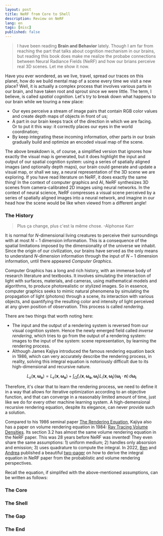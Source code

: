 ```yaml
---
layout: post
title: NeRF from Core to Shell
description: Review on NeRF
lang: en
tags: [misc]
published: false
---
```




> I have been reading **Brain and Behavior** lately. Though I am far from reaching the part that talks about cognition mechanism in our brains, but reading this book does make me realize the probabe connections between Neural Radiance Fields (NeRF) and how our brians perceive real 3D scenes. Let me show it now.

Have you ever wondered, as we live, travel, spread our traces on this planet, how do we build mental map of a scene every time we visit a new place? Well, it is actually a complex process that involves various parts in our brain, and have taken root and sprout since we were little. The term, I believe, is called _spatial cognition_. Let's try to break down what happens to our brain while we touring a new place:
 - Our eyes perceive a stream of image pairs that contain RGB color values and create depth maps of objects in front of us;
 - A part in our brain keeps track of the direction in which we are facing. Or to put it this way: it correctly places our eyes in the world coordination;
 - By keep integrating these incoming information, other parts in our brain gradually build and optimize an encoded visual map of the scene.

The above breakdown is, of course, a simplified version that ignores how exactly the visual map is generated, but it does highlight the input and output of our spatial cognition system: using a series of spatially aligned images (and optionally depth maps), our brain could generate and update a visual map, or shall we say, a neural representation of the 3D scene we are exploring. If you have read literature on NeRF, it does exactly the same thing! In the context of computer graphics and AI, NeRF synthesizes 3D scenes from camera-calibrated 2D images using neural networks. In the context of neural science, NeRF compresses a visual scene perceived by a series of spatially aligned images into a neural network, and imagine in our head how the scene would be like when viewed from a different angle!

### The History

> Plus ça change, plus c'est la même chose. -Alphonse Karr

It is normal for $N$-dimensional living creatures to perceive their surroundings with at most $N-1$ dimension information. This is a consequence of the spatial limitations imposed by the dimensionality of the universe we inhabit. Since the origin of our civilization, our brains have served as the only means to understand $N$-dimension information through the input of $N-1$ dimension information, until there appeared _Computer Graphics_.

Computer Graphics has a long and rich history, with an immense body of research literature and textbooks. It involves simulating the interaction of light with surfaces, materials, and cameras, using mathematical models and algorithms, to produce photorealistic or stylized images. So in essence, computer graphics seeks to mimic natural phenomena by simulating the propagation of light (photons) through a scene, its interaction with various objects, and quantifying the resulting color and intensity of light perceived at any given position of observation. This process is called _rendering_.

There are two things that worth noting here:

 - The input and the output of a rendering system is reversed from our visual cognition system. Hence the newly emerged field called _inverse rendering_, which tries to go from the output of a rendering system: images to the input of the system: scene representation, by learning the rendering process.
 - Although James Kajiya introduced the famous rendering equation back in 1986, which can very accurately describe the rendering process, in reality, solving this integral equation is notoriously difficult due to its high-dimensional and recursive nature.

 $$
 L_o(\mathbf{x}, \mathbf{\omega_o}) = L_e(\mathbf{x}, \mathbf{\omega_o}) + \int_{\Omega} f_r(\mathbf{x}, \mathbf{\omega_o}, \mathbf{\omega_i}) L_i(\mathbf{x}, \mathbf{\omega_i}) (\mathbf{\omega_i} \cdot \mathbf{n}) \, d\mathbf{\omega_i}
 $$

Therefore, it's clear that to learn the rendering process, we need to define it in a way that allows for iterative optimization according to an objective function, and that can converge in a reasonably limited amount of time, just like we do for every other machine learning system. A high-demensional recursive rendering equation, despite its elegance, can never provide such a solution.

Compared to his 1986 seminal paper [The Rendering Equation](https://doi.org/10.1145/15886.15902), Kajiya also has a paper on volume rendering equation in 1984: [Ray Tracing Volume Densities](https://doi.org/10.1145/964965.808594). Its section 3.2 has almost the same volume rendering equation in the NeRF paper. This was 28 years before NeRF was invented! They even share the same assumptions: 1) uniform medium; 2) handles only absorsion and emission; 3) uses quadrature to compute the integral. In 2022, [Ben](https://bmild.github.io/) and [Andrea](https://taiya.github.io/) published a beautiful [two-pager](https://arxiv.org/pdf/2209.02417.pdf) on how to derive the integral equation in NeRF paper from the probablistic and volume rendering perspectives.

Recall the equation, if simplifed with the above-mentioned assumptions, can be written as follows:

[//]: # (put NeRF's equation 4 and equation 5 here)

### The Core

[//]: # (NeRF pipeline in details)

### The Shell

[//]: # (NeRF application, may not include too many details)

### The Gap

[//]: # (NeRF in 5 years, when to not use NeRF, the fundamental 3D model)

### The End




